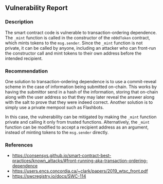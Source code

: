 

## Vulnerability Report

### Description

The smart contract code is vulnerable to transaction-ordering dependence. The `_mint` function is called in the constructor of the `n00dToken` contract, which mints tokens to the `msg.sender`. Since the `_mint` function is not private, it can be called by anyone, including an attacker who can front-run the constructor call and mint tokens to their own address before the intended recipient.

### Recommendation

One solution to transaction-ordering dependence is to use a commit-reveal scheme in the case of information being submitted on-chain. This works by having the submittor send in a hash of the information, storing that on-chain along with the user address so that they may later reveal the answer along with the salt to prove that they were indeed correct. Another solution is to simply use a private mempool such as Flashbots.

In this case, the vulnerability can be mitigated by making the `_mint` function private and calling it only from trusted functions. Alternatively, the `_mint` function can be modified to accept a recipient address as an argument, instead of minting tokens to the `msg.sender` directly.

### References

- https://consensys.github.io/smart-contract-best-practices/known_attacks/#front-running-aka-transaction-ordering-dependence
- https://users.encs.concordia.ca/~clark/papers/2019_wtsc_front.pdf
- https://swcregistry.io/docs/SWC-114